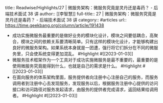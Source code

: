 title:: Readwise/Highlights/27 | 微服务架构：微服务究竟是灵丹还是毒药？ - 后端技术面试 38 讲
author:: [[李智慧]]
full-title:: 27 | 微服务架构：微服务究竟是灵丹还是毒药？ - 后端技术面试 38 讲
category:: #articles
url:: https://time.geekbang.org/column/article/191438
- 成功实施微服务最重要的是做好业务的模块化设计，模块之间要低耦合，高聚合，模块之间的依赖关系要清晰简单。只有这样的模块化设计，才能够构建出良好的微服务架构。如果系统本身就是一团遭，强行将它们拆分在不同的微服务里，只会使系统变得更加混乱。 #Highlight #[[2023-01-03]]
- 微服务技术框架作为一个工具对于成功实施微服务是最不重要的，最重要的是使用微服务究竟能得到什么，也就是自己的需求是什么。 #Highlight #[[2023-01-03]]
- 在面向服务的体系架构里面，服务提供者向注册中心注册自己的服务，而服务调用者到注册中心去发现服务，发现服务以后，根据服务注册中心提供的访问接口和访问路径对服务发起请求，由服务的提供者完成请求，返回结果给调用者。 #Highlight #[[2023-01-03]]
